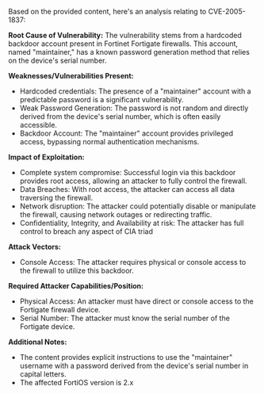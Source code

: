 Based on the provided content, here's an analysis relating to CVE-2005-1837:

**Root Cause of Vulnerability:**
The vulnerability stems from a hardcoded backdoor account present in Fortinet Fortigate firewalls. This account, named "maintainer," has a known password generation method that relies on the device's serial number.

**Weaknesses/Vulnerabilities Present:**
- Hardcoded credentials: The presence of a "maintainer" account with a predictable password is a significant vulnerability.
- Weak Password Generation:  The password is not random and directly derived from the device's serial number, which is often easily accessible.
- Backdoor Account:  The "maintainer" account provides privileged access, bypassing normal authentication mechanisms.

**Impact of Exploitation:**
- Complete system compromise: Successful login via this backdoor provides root access, allowing an attacker to fully control the firewall.
- Data Breaches: With root access, the attacker can access all data traversing the firewall.
- Network disruption: The attacker could potentially disable or manipulate the firewall, causing network outages or redirecting traffic.
- Confidentiality, Integrity, and Availability at risk: The attacker has full control to breach any aspect of CIA triad

**Attack Vectors:**
- Console Access: The attacker requires physical or console access to the firewall to utilize this backdoor.

**Required Attacker Capabilities/Position:**
- Physical Access: An attacker must have direct or console access to the Fortigate firewall device.
- Serial Number: The attacker must know the serial number of the Fortigate device.

**Additional Notes:**
- The content provides explicit instructions to use the "maintainer" username with a password derived from the device's serial number in capital letters.
- The affected FortiOS version is 2.x